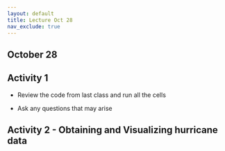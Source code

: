 ```yaml
---
layout: default
title: Lecture Oct 28
nav_exclude: true
---
```



October 28
---
## Activity 1

- Review the code from last class and run all the cells
  
- Ask any questions that may arise


## Activity 2 - Obtaining and Visualizing hurricane data

